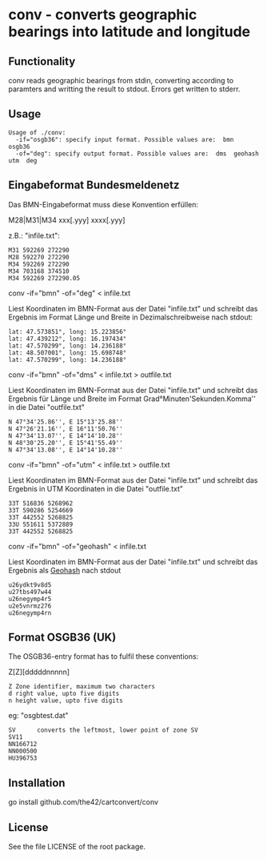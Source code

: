 conv - converts geographic bearings into latitude and longitude
===============================================================

Functionality
-------------

conv reads geographic bearings from stdin, converting according to paramters and writting the result to stdout. Errors get written to stderr.

Usage
-----

    Usage of ./conv:
      -if="osgb36": specify input format. Possible values are:  bmn  osgb36 
      -of="deg": specify output format. Possible values are:  dms  geohash  utm  deg 

Eingabeformat Bundesmeldenetz
-----------------------------

Das BMN-Eingabeformat muss diese Konvention erfüllen:

M28|M31|M34 xxx[.yyy] xxxx[.yyy]

z.B.: "infile.txt":

    M31 592269 272290
    M28 592270 272290
    M34 592269 272290
    M34 703168 374510
    M34 592269 272290.05


conv -if="bmn" -of="deg" < infile.txt

  Liest Koordinaten im BMN-Format aus der Datei "infile.txt" und schreibt das
  Ergebnis im Format Länge und Breite in Dezimalschreibweise nach stdout:

    lat: 47.573851°, long: 15.223856°
    lat: 47.439212°, long: 16.197434°
    lat: 47.570299°, long: 14.236188°
    lat: 48.507001°, long: 15.698748°
    lat: 47.570299°, long: 14.236188°


conv -if="bmn" -of="dms" < infile.txt > outfile.txt

  Liest Koordinaten im BMN-Format aus der Datei "infile.txt" und schreibt das
  Ergebnis für Länge und Breite im Format Grad°Minuten'Sekunden.Komma'' in die
  Datei "outfile.txt"

    N 47°34'25.86'', E 15°13'25.88''
    N 47°26'21.16'', E 16°11'50.76''
    N 47°34'13.07'', E 14°14'10.28''
    N 48°30'25.20'', E 15°41'55.49''
    N 47°34'13.08'', E 14°14'10.28''


conv -if="bmn" -of="utm" < infile.txt > outfile.txt

  Liest Koordinaten im BMN-Format aus der Datei "infile.txt" und schreibt das
  Ergebnis in UTM Koordinaten in die Datei "outfile.txt"

    33T 516836 5268962
    33T 590286 5254669
    33T 442552 5268825
    33U 551611 5372889
    33T 442552 5268825

conv -if="bmn" -of="geohash" < infile.txt

  Liest Koordinaten im BMN-Format aus der Datei "infile.txt" und schreibt das
  Ergebnis als [Geohash](http://en.wikipedia.org/wiki/Geohash) nach stdout

    u26ydkt9v8d5
    u27tbs497w44
    u26negymp4r5
    u2e5vnrmz276
    u26negymp4rn


Format OSGB36 (UK)
-------------------------

The OSGB36-entry format has to fulfil these conventions:

Z[Z][dddddnnnnn]

    Z Zone identifier, maximum two characters
    d right value, upto five digits
    n height value, upto five digits

eg: "osgbtest.dat"

    SV		converts the leftmost, lower point of zone SV
    SV11		
    NN166712
    NN000500
    HU396753


Installation
------------

  go install github.com/the42/cartconvert/conv


License
-------

See the file LICENSE of the root package.
